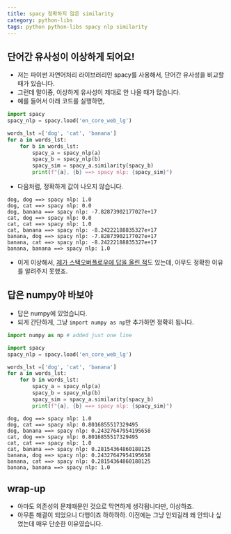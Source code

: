 ```yaml
---
title: spacy 정확하지 않은 similarity 
category: python-libs
tags: python python-libs spacy nlp similarity 
---
```


## 단어간 유사성이 이상하게 되어요!

- 저는 파이썬 자연어처리 라이브러리인 spacy를 사용해서, 단어간 유사성을 비교할때가 있습니다. 
- 그런데 말이죵, 이상하게 유사성이 제대로 안 나올 때가 많습니다. 
- 예를 들어서 아래 코드를 실행하면, 

```python
import spacy
spacy_nlp = spacy.load('en_core_web_lg')

words_lst =['dog', 'cat', 'banana']
for a in words_lst:
    for b in words_lst:
        spacy_a = spacy_nlp(a)
        spacy_b = spacy_nlp(b)
        spacy_sim = spacy_a.similarity(spacy_b)
        print(f"{a}, {b} ==> spacy nlp: {spacy_sim}")
```

- 다음처럼, 정확하게 값이 나오지 않습니다. 

```
dog, dog ==> spacy nlp: 1.0
dog, cat ==> spacy nlp: 0.0
dog, banana ==> spacy nlp: -7.82873902177027e+17
cat, dog ==> spacy nlp: 0.0
cat, cat ==> spacy nlp: 1.0
cat, banana ==> spacy nlp: -8.24222188835327e+17
banana, dog ==> spacy nlp: -7.82873902177027e+17
banana, cat ==> spacy nlp: -8.24222188835327e+17
banana, banana ==> spacy nlp: 1.0
```

- 이게 이상해서, [제가 스택오버플로우에 답을 올린 적](https://stackoverflow.com/questions/52388291/spacy-similarity-method-doesnt-not-work-correctly)도 있는데, 아무도 정확한 이유를 알려주지 못했죠. 

## 답은 numpy야 바보야

- 답은 numpy에 있었습니다. 
- 되게 간단하게, 그냥 `import numpy as np`만 추가하면 정확히 됩니다.

```python
import numpy as np # added just one line 

import spacy
spacy_nlp = spacy.load('en_core_web_lg')

words_lst =['dog', 'cat', 'banana']
for a in words_lst:
    for b in words_lst:
        spacy_a = spacy_nlp(a)
        spacy_b = spacy_nlp(b)
        spacy_sim = spacy_a.similarity(spacy_b)
        print(f"{a}, {b} ==> spacy nlp: {spacy_sim}")
```

```
dog, dog ==> spacy nlp: 1.0
dog, cat ==> spacy nlp: 0.8016855517329495
dog, banana ==> spacy nlp: 0.24327647954195658
cat, dog ==> spacy nlp: 0.8016855517329495
cat, cat ==> spacy nlp: 1.0
cat, banana ==> spacy nlp: 0.28154364860188125
banana, dog ==> spacy nlp: 0.24327647954195658
banana, cat ==> spacy nlp: 0.28154364860188125
banana, banana ==> spacy nlp: 1.0
```

## wrap-up

- 아마도 의존성의 문제때문인 것으로 막연하게 생각됩니다만, 이상하죠. 
- 아무튼 해결이 되었으니 다행이죠 하하하하. 이전에는 그냥 안되길래 왜 안되나 싶었는데 매우 단순한 이유였습니다.

